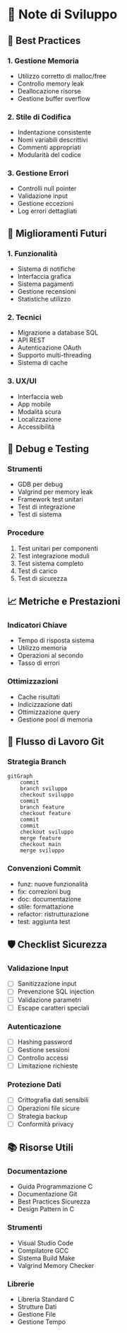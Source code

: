 # 📝 Note di Sviluppo

## 🎯 Best Practices

### 1. Gestione Memoria
- Utilizzo corretto di malloc/free
- Controllo memory leak
- Deallocazione risorse
- Gestione buffer overflow

### 2. Stile di Codifica
- Indentazione consistente
- Nomi variabili descrittivi
- Commenti appropriati
- Modularità del codice

### 3. Gestione Errori
- Controlli null pointer
- Validazione input
- Gestione eccezioni
- Log errori dettagliati

## 🚀 Miglioramenti Futuri

### 1. Funzionalità
- Sistema di notifiche
- Interfaccia grafica
- Sistema pagamenti
- Gestione recensioni
- Statistiche utilizzo

### 2. Tecnici
- Migrazione a database SQL
- API REST
- Autenticazione OAuth
- Supporto multi-threading
- Sistema di cache

### 3. UX/UI
- Interfaccia web
- App mobile
- Modalità scura
- Localizzazione
- Accessibilità

## 🐛 Debug e Testing

### Strumenti
- GDB per debug
- Valgrind per memory leak
- Framework test unitari
- Test di integrazione
- Test di sistema

### Procedure
1. Test unitari per componenti
2. Test integrazione moduli
3. Test sistema completo
4. Test di carico
5. Test di sicurezza

## 📈 Metriche e Prestazioni

### Indicatori Chiave
- Tempo di risposta sistema
- Utilizzo memoria
- Operazioni al secondo
- Tasso di errori

### Ottimizzazioni
- Cache risultati
- Indicizzazione dati
- Ottimizzazione query
- Gestione pool di memoria

## 🔄 Flusso di Lavoro Git

### Strategia Branch
```mermaid
gitGraph
    commit
    branch sviluppo
    checkout sviluppo
    commit
    branch feature
    checkout feature
    commit
    commit
    checkout sviluppo
    merge feature
    checkout main
    merge sviluppo
```

### Convenzioni Commit
- funz: nuove funzionalità
- fix: correzioni bug
- doc: documentazione
- stile: formattazione
- refactor: ristrutturazione
- test: aggiunta test

## 🛡️ Checklist Sicurezza

### Validazione Input
- [ ] Sanitizzazione input
- [ ] Prevenzione SQL injection
- [ ] Validazione parametri
- [ ] Escape caratteri speciali

### Autenticazione
- [ ] Hashing password
- [ ] Gestione sessioni
- [ ] Controllo accessi
- [ ] Limitazione richieste

### Protezione Dati
- [ ] Crittografia dati sensibili
- [ ] Operazioni file sicure
- [ ] Strategia backup
- [ ] Conformità privacy

## 📚 Risorse Utili

### Documentazione
- Guida Programmazione C
- Documentazione Git
- Best Practices Sicurezza
- Design Pattern in C

### Strumenti
- Visual Studio Code
- Compilatore GCC
- Sistema Build Make
- Valgrind Memory Checker

### Librerie
- Libreria Standard C
- Strutture Dati
- Gestione File
- Gestione Tempo 